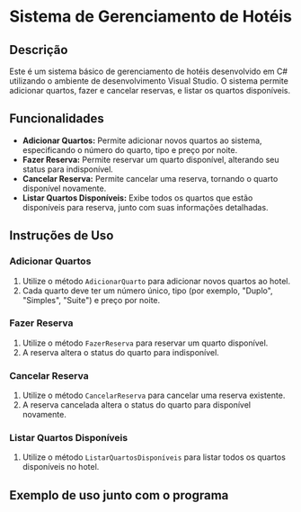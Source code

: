 # Sistema de Gerenciamento de Hotéis

## Descrição
Este é um sistema básico de gerenciamento de hotéis desenvolvido em C# utilizando o ambiente de desenvolvimento Visual Studio. O sistema permite adicionar quartos, fazer e cancelar reservas, e listar os quartos disponíveis.

## Funcionalidades

- **Adicionar Quartos:** Permite adicionar novos quartos ao sistema, especificando o número do quarto, tipo e preço por noite.
- **Fazer Reserva:** Permite reservar um quarto disponível, alterando seu status para indisponível.
- **Cancelar Reserva:** Permite cancelar uma reserva, tornando o quarto disponível novamente.
- **Listar Quartos Disponíveis:** Exibe todos os quartos que estão disponíveis para reserva, junto com suas informações detalhadas.

## Instruções de Uso

### Adicionar Quartos
1. Utilize o método `AdicionarQuarto` para adicionar novos quartos ao hotel.
2. Cada quarto deve ter um número único, tipo (por exemplo, "Duplo", "Simples", "Suite") e preço por noite.

### Fazer Reserva
1. Utilize o método `FazerReserva` para reservar um quarto disponível.
2. A reserva altera o status do quarto para indisponível.

### Cancelar Reserva
1. Utilize o método `CancelarReserva` para cancelar uma reserva existente.
2. A reserva cancelada altera o status do quarto para disponível novamente.

### Listar Quartos Disponíveis
1. Utilize o método `ListarQuartosDisponíveis` para listar todos os quartos disponíveis no hotel.

## Exemplo de uso junto com o programa
